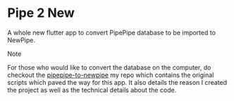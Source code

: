 # Pipe 2 New

A whole new flutter app to convert PipePipe database to be imported to NewPipe.

> [!NOTE]
> For those who would like to convert the database on the computer, do checkout the [pipepipe-to-newpipe](https://github.com/shreyas-a-s/pipepipe-to-newpipe) my repo which contains the original scripts which paved the way for this app. It also details the reason I created the project as well as the technical details about the code.
